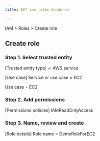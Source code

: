 ```yaml
---
title: 027 iam roles hands-on
 
---
```


IAM > Roles > Create role

## Create role
### Step 1. Select trusted entity
[Trusted entity type]
✓ AWS service

[Use case]
Service or use case = EC2

Use case = EC2

### Step 2. Add permissions
[Permissions policies]
IAMReadOnlyAccess

### Step 3. Name, review and create
[Role details]
Role name = DemoRoleForEC2
